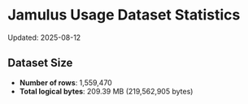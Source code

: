 # Jamulus Usage Dataset Statistics

Updated: 2025-08-12

## Dataset Size
- **Number of rows**: 1,559,470
- **Total logical bytes**: 209.39 MB (219,562,905 bytes)
